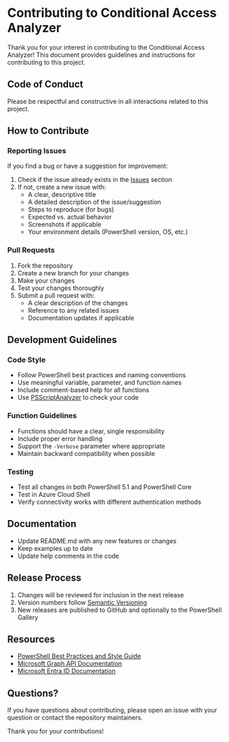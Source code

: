# Contributing to Conditional Access Analyzer

Thank you for your interest in contributing to the Conditional Access Analyzer! This document provides guidelines and instructions for contributing to this project.

## Code of Conduct

Please be respectful and constructive in all interactions related to this project.

## How to Contribute

### Reporting Issues

If you find a bug or have a suggestion for improvement:

1. Check if the issue already exists in the [Issues](https://github.com/DataGuys/ConditionalAccess/issues) section
2. If not, create a new issue with:
   - A clear, descriptive title
   - A detailed description of the issue/suggestion
   - Steps to reproduce (for bugs)
   - Expected vs. actual behavior
   - Screenshots if applicable
   - Your environment details (PowerShell version, OS, etc.)

### Pull Requests

1. Fork the repository
2. Create a new branch for your changes
3. Make your changes
4. Test your changes thoroughly
5. Submit a pull request with:
   - A clear description of the changes
   - Reference to any related issues
   - Documentation updates if applicable

## Development Guidelines

### Code Style

- Follow PowerShell best practices and naming conventions
- Use meaningful variable, parameter, and function names
- Include comment-based help for all functions
- Use [PSScriptAnalyzer](https://github.com/PowerShell/PSScriptAnalyzer) to check your code

### Function Guidelines

- Functions should have a clear, single responsibility
- Include proper error handling
- Support the `-Verbose` parameter where appropriate
- Maintain backward compatibility when possible

### Testing

- Test all changes in both PowerShell 5.1 and PowerShell Core
- Test in Azure Cloud Shell
- Verify connectivity works with different authentication methods

## Documentation

- Update README.md with any new features or changes
- Keep examples up to date
- Update help comments in the code

## Release Process

1. Changes will be reviewed for inclusion in the next release
2. Version numbers follow [Semantic Versioning](https://semver.org/)
3. New releases are published to GitHub and optionally to the PowerShell Gallery

## Resources

- [PowerShell Best Practices and Style Guide](https://github.com/PoshCode/PowerShellPracticeAndStyle)
- [Microsoft Graph API Documentation](https://learn.microsoft.com/en-us/graph/api/resources/conditionalaccesspolicy?view=graph-rest-1.0)
- [Microsoft Entra ID Documentation](https://learn.microsoft.com/en-us/entra/identity/)

## Questions?

If you have questions about contributing, please open an issue with your question or contact the repository maintainers.

Thank you for your contributions!
